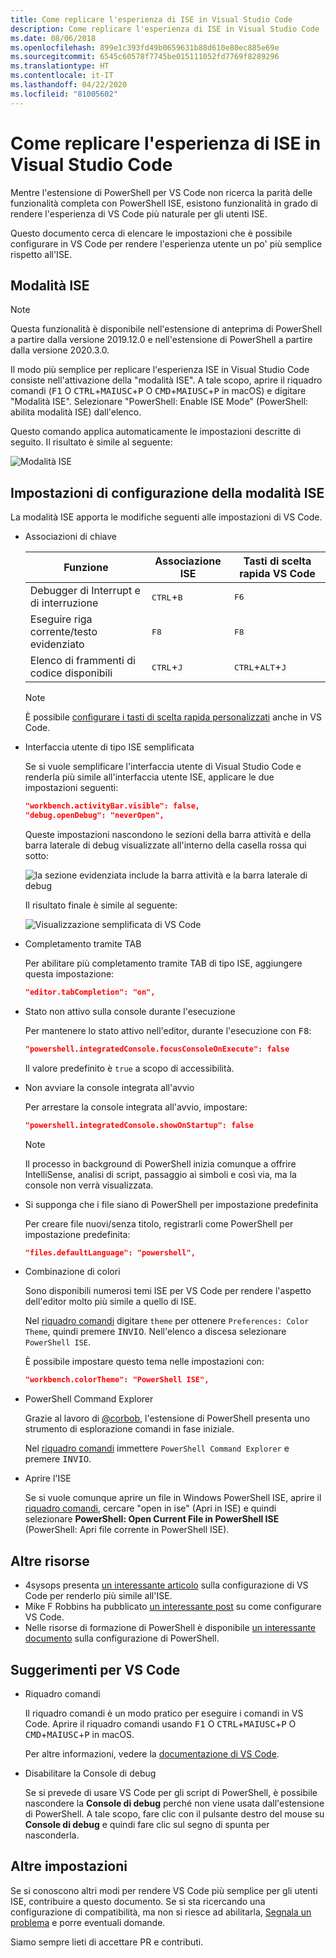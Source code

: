 ```yaml
---
title: Come replicare l'esperienza di ISE in Visual Studio Code
description: Come replicare l'esperienza di ISE in Visual Studio Code
ms.date: 08/06/2018
ms.openlocfilehash: 899e1c393fd49b0659631b88d610e80ec885e69e
ms.sourcegitcommit: 6545c60578f7745be015111052fd7769f8289296
ms.translationtype: HT
ms.contentlocale: it-IT
ms.lasthandoff: 04/22/2020
ms.locfileid: "81005602"
---
```

# <a name="how-to-replicate-the-ise-experience-in-visual-studio-code"></a>Come replicare l'esperienza di ISE in Visual Studio Code

Mentre l'estensione di PowerShell per VS Code non ricerca la parità delle funzionalità completa con PowerShell ISE, esistono funzionalità in grado di rendere l'esperienza di VS Code più naturale per gli utenti ISE.

Questo documento cerca di elencare le impostazioni che è possibile configurare in VS Code per rendere l'esperienza utente un po' più semplice rispetto all'ISE.

## <a name="ise-mode"></a>Modalità ISE

> [!NOTE]
> Questa funzionalità è disponibile nell'estensione di anteprima di PowerShell a partire dalla versione 2019.12.0 e nell'estensione di PowerShell a partire dalla versione 2020.3.0.

Il modo più semplice per replicare l'esperienza ISE in Visual Studio Code consiste nell'attivazione della "modalità ISE".
A tale scopo, aprire il riquadro comandi (<kbd>F1</kbd> O <kbd>CTRL</kbd>+<kbd>MAIUSC</kbd>+<kbd>P</kbd> O <kbd>CMD</kbd>+<kbd>MAIUSC</kbd>+<kbd>P</kbd> in macOS) e digitare "Modalità ISE". Selezionare "PowerShell: Enable ISE Mode" (PowerShell: abilita modalità ISE) dall'elenco.

Questo comando applica automaticamente le impostazioni descritte di seguito. Il risultato è simile al seguente:

![Modalità ISE](media/How-To-Replicate-the-ISE-Experience-In-VSCode/3-ise-mode.png)

## <a name="ise-mode-configuration-settings"></a>Impostazioni di configurazione della modalità ISE

La modalità ISE apporta le modifiche seguenti alle impostazioni di VS Code.

- Associazioni di chiave

  |               Funzione                |         Associazione ISE          |              Tasti di scelta rapida VS Code                |
  | ------------------------------------- | ---------------------------- | ------------------------------------------- |
  | Debugger di Interrupt e di interruzione          | <kbd>CTRL</kbd>+<kbd>B</kbd> | <kbd>F6</kbd>                               |
  | Eseguire riga corrente/testo evidenziato | <kbd>F8</kbd>                | <kbd>F8</kbd>                               |
  | Elenco di frammenti di codice disponibili               | <kbd>CTRL</kbd>+<kbd>J</kbd> | <kbd>CTRL</kbd>+<kbd>ALT</kbd>+<kbd>J</kbd> |

  > [!NOTE]
  > È possibile [configurare i tasti di scelta rapida personalizzati](https://code.visualstudio.com/docs/getstarted/keybindings#_custom-keybindings-for-refactorings) anche in VS Code.

- Interfaccia utente di tipo ISE semplificata

  Se si vuole semplificare l'interfaccia utente di Visual Studio Code e renderla più simile all'interfaccia utente ISE, applicare le due impostazioni seguenti:

  ```json
  "workbench.activityBar.visible": false,
  "debug.openDebug": "neverOpen",
  ```

  Queste impostazioni nascondono le sezioni della barra attività e della barra laterale di debug visualizzate all'interno della casella rossa qui sotto:

  ![la sezione evidenziata include la barra attività e la barra laterale di debug](media/How-To-Replicate-the-ISE-Experience-In-VSCode/1-highlighted-sidebar.png)

  Il risultato finale è simile al seguente:

  ![Visualizzazione semplificata di VS Code](media/How-To-Replicate-the-ISE-Experience-In-VSCode/2-simplified-ui.png)

- Completamento tramite TAB

  Per abilitare più completamento tramite TAB di tipo ISE, aggiungere questa impostazione:

  ```json
  "editor.tabCompletion": "on",
  ```

- Stato non attivo sulla console durante l'esecuzione

  Per mantenere lo stato attivo nell'editor, durante l'esecuzione con <kbd>F8</kbd>:

  ```json
  "powershell.integratedConsole.focusConsoleOnExecute": false
  ```

  Il valore predefinito è `true` a scopo di accessibilità.

- Non avviare la console integrata all'avvio

  Per arrestare la console integrata all'avvio, impostare:

  ```json
  "powershell.integratedConsole.showOnStartup": false
  ```

  > [!NOTE]
  > Il processo in background di PowerShell inizia comunque a offrire IntelliSense, analisi di script, passaggio ai simboli e così via, ma la console non verrà visualizzata.

- Si supponga che i file siano di PowerShell per impostazione predefinita

  Per creare file nuovi/senza titolo, registrarli come PowerShell per impostazione predefinita:

  ```json
  "files.defaultLanguage": "powershell",
  ```

- Combinazione di colori

  Sono disponibili numerosi temi ISE per VS Code per rendere l'aspetto dell'editor molto più simile a quello di ISE.

  Nel [riquadro comandi][] digitare `theme` per ottenere `Preferences: Color Theme`, quindi premere <kbd>INVIO</kbd>. Nell'elenco a discesa selezionare `PowerShell ISE`.

  È possibile impostare questo tema nelle impostazioni con:

  ```json
  "workbench.colorTheme": "PowerShell ISE",
  ```

- PowerShell Command Explorer

  Grazie al lavoro di [@corbob](https://github.com/corbob), l'estensione di PowerShell presenta uno strumento di esplorazione comandi in fase iniziale.

  Nel [riquadro comandi][] immettere `PowerShell Command Explorer` e premere <kbd>INVIO</kbd>.

- Aprire l'ISE

  Se si vuole comunque aprire un file in Windows PowerShell ISE, aprire il [riquadro comandi][], cercare "open in ise" (Apri in ISE) e quindi selezionare **PowerShell: Open Current File in PowerShell ISE** (PowerShell: Apri file corrente in PowerShell ISE).

## <a name="other-resources"></a>Altre risorse

- 4sysops presenta [un interessante articolo][4sysops] sulla configurazione di VS Code per renderlo più simile all'ISE.
- Mike F Robbins ha pubblicato [un interessante post][mikefrobbins] su come configurare VS Code.
- Nelle risorse di formazione di PowerShell è disponibile [un interessante documento][learnpwsh] sulla configurazione di PowerShell.

## <a name="vs-code-tips"></a>Suggerimenti per VS Code

- Riquadro comandi

  Il riquadro comandi è un modo pratico per eseguire i comandi in VS Code. Aprire il riquadro comandi usando <kbd>F1</kbd> O <kbd>CTRL</kbd>+<kbd>MAIUSC</kbd>+<kbd>P</kbd> O <kbd>CMD</kbd>+<kbd>MAIUSC</kbd>+<kbd>P</kbd> in macOS.

  Per altre informazioni, vedere la [documentazione di VS Code][vsc-docs].

- Disabilitare la Console di debug

  Se si prevede di usare VS Code per gli script di PowerShell, è possibile nascondere la **Console di debug** perché non viene usata dall'estensione di PowerShell. A tale scopo, fare clic con il pulsante destro del mouse su **Console di debug** e quindi fare clic sul segno di spunta per nasconderla.

## <a name="more-settings"></a>Altre impostazioni

Se si conoscono altri modi per rendere VS Code più semplice per gli utenti ISE, contribuire a questo documento. Se si sta ricercando una configurazione di compatibilità, ma non si riesce ad abilitarla, [Segnala un problema][] e porre eventuali domande.

Siamo sempre lieti di accettare PR e contributi.

<!-- link references -->
[vsc-docs]: https://code.visualstudio.com/docs/getstarted/userinterface#_command-palette
[Riquadro comandi]: #vs-code-tips
[Segnala un problema]: https://github.com/PowerShell/VSCode-powershell/issues/new/choose

[4sysops]: https://4sysops.com/archives/make-visual-studio-code-look-and-behave-like-powershell-ise/
[mikefrobbins]: https://mikefrobbins.com/2017/08/24/how-to-install-visual-studio-code-and-configure-it-as-a-replacement-for-the-powershell-ise/
[learnpwsh]: https://www.learnpwsh.com/setup-vs-code-for-powershell/
